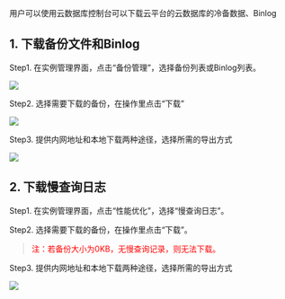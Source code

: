 用户可以使用云数据库控制台可以下载云平台的云数据库的冷备数据、Binlog

## 1. 下载备份文件和Binlog

Step1. 在实例管理界面，点击“备份管理”，选择备份列表或Binlog列表。

![](http://imgcache.tce.fsphere.cn/static/mccdn.qcloud.com/img568139a011f25.png)

Step2. 选择需要下载的备份，在操作里点击“下载”

![](http://imgcache.tce.fsphere.cn/static/mccdn.qcloud.com/img568139aed98e2.png)

Step3. 提供内网地址和本地下载两种途径，选择所需的导出方式

![](http://imgcache.tce.fsphere.cn/static/mccdn.qcloud.com/img568139bce3e38.png)

## 2. 下载慢查询日志

Step1. 在实例管理界面，点击“性能优化”，选择“慢查询日志”。



Step2. 选择需要下载的备份，在操作里点击“下载”。

><span style = "color:#F00"> 注：若备份大小为0KB，无慢查询记录，则无法下载。 </span>


Step3. 提供内网地址和本地下载两种途径，选择所需的导出方式

![](http://imgcache.tce.fsphere.cn/static/mccdn.qcloud.com/img5681f6aebb6e4.png)
